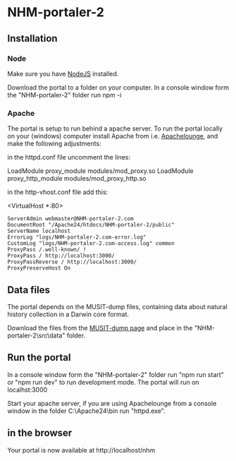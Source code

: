 # NHM-portaler-2

## Installation
### Node
Make sure you have [NodeJS](https://nodejs.org/en/) installed.

Download the portal to a folder on your computer. In a console window form the "NHM-portaler-2" folder run npm -i

### Apache
The portal is setup to run behind a apache server. To run the portal locally on your (windows) computer install  Apache from i.e. [Apachelounge](https://www.apachelounge.com/download/), and make the following adjustments:

in the httpd.conf file uncomment the lines:

LoadModule proxy_module modules/mod_proxy.so
LoadModule proxy_http_module modules/mod_proxy_http.so

in the http-vhost.conf file add this:

<VirtualHost *:80>

    ServerAdmin webmaster@NHM-portaler-2.com
	DocumentRoot "/Apache24/htdocs/NHM-portaler-2/public"
    ServerName localhost
    ErrorLog "logs/NHM-portaler-2.com-error.log"
    CustomLog "logs/NHM-portaler-2.com-access.log" common
	ProxyPass /.well-known/ !
	ProxyPass / http://localhost:3000/
	ProxyPassReverse / http://localhost:3000/
	ProxyPreserveHost On
	
</VirtualHost>	
</VirtualHost>


## Data files
The portal depends on the MUSIT-dump files, containing data about natural history collection in a Darwin core format.

Download the files from the [MUSIT-dump page](http://www.unimus.no/nedlasting/datasett/) and place in the "NHM-portaler-2\src\data" folder.

## Run the portal
In a console window form the "NHM-portaler-2" folder run "npm run start" or "npm run dev" to run development mode. The portal will run on localhst:3000

Start your apache server, if you are using Apachelounge from a console window in the folder  C:\Apache24\bin run "httpd.exe".

## in the browser
Your portal is now available at http://localhost/nhm
